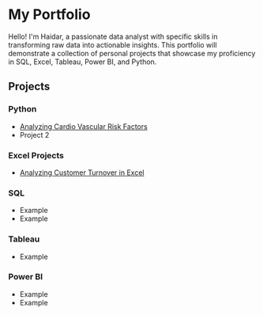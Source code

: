 # My Portfolio

Hello! I'm Haidar, a passionate data analyst with specific skills in transforming raw data into actionable insights. This portfolio will demonstrate a collection of personal projects that showcase my proficiency in SQL, Excel, Tableau, Power BI, and Python. 

## Projects

### Python
- [Analyzing Cardio Vascular Risk Factors](https://nbviewer.org/github/haidar-qayum/PythonProject1/blob/main/Project.ipynb)
- Project 2

### Excel Projects
- [Analyzing Customer Turnover in Excel](https://github.com/YourUsername/Customer-Turnover-Analysis)

### SQL 
- Example
- Example

### Tableau
- Example

### Power BI
- Example
- Example
